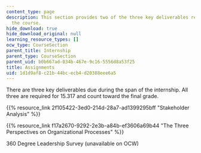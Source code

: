 ```yaml
---
content_type: page
description: This section provides two of the three key deliverables required for
  the course.
hide_download: true
hide_download_original: null
learning_resource_types: []
ocw_type: CourseSection
parent_title: Internship
parent_type: CourseSection
parent_uid: b0b667ad-034b-467e-9c16-5556d8a53f25
title: Assignments
uid: 1d1d9af8-c21b-44bc-ecb4-d20388eee6a5
---
```


There are three key deliverables due during the span of the internship. All three are required for 15.317 and count toward the final grade.

{{% resource_link 2f105422-3ed0-214d-28a7-ad1399295bff "Stakeholder Analysis" %}}

{{% resource_link f17a2670-9292-2e3b-a84b-ef3606a69b44 "The Three Perspectives on Organizational Processes" %}}

360 Degree Leadership Survey (unavailable on OCW)